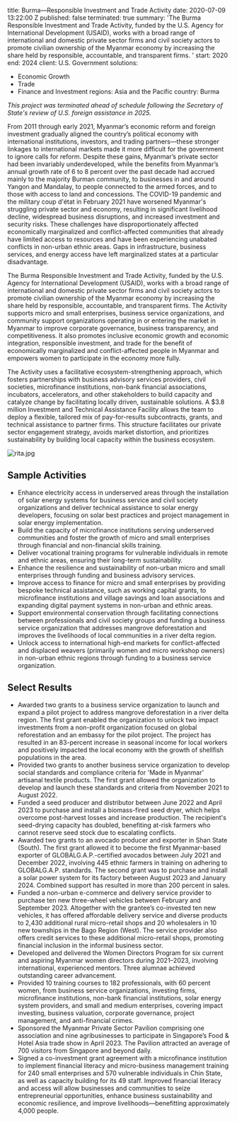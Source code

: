 
title: Burma—Responsible Investment and Trade Activity
date: 2020-07-09 13:22:00 Z
published: false
terminated: true
summary: 'The Burma Responsible Investment and Trade Activity, funded by the U.S.
  Agency for International Development (USAID), works with a broad range of international
  and domestic private sector firms and civil society actors to promote civilian ownership
  of the Myanmar economy by increasing the share held by responsible, accountable,
  and transparent firms. '
start: 2020
end: 2024
client: U.S. Government
solutions:
- Economic Growth
- Trade
- Finance and Investment
regions: Asia and the Pacific
country: Burma


<aside><em>This project was terminated ahead of schedule following the Secretary of State's review of U.S. foreign assistance in 2025.</em></aside>

From 2011 through early 2021, Myanmar’s economic reform and foreign investment gradually aligned the country’s political economy with international institutions, investors, and trading partners—these stronger linkages to international markets made it more difficult for the government to ignore calls for reform. Despite these gains, Myanmar’s private sector had been invariably underdeveloped, while the benefits from Myanmar’s annual growth rate of 6 to 8 percent over the past decade had accrued mainly to the majority Burman community, to businesses in and around Yangon and Mandalay, to people connected to the armed forces, and to those with access to land and concessions. The COVID-19 pandemic and the military coup d'état in February 2021 have worsened Myanmar's struggling private sector and economy, resulting in significant livelihood decline, widespread business disruptions, and increased investment and security risks. These challenges have disproportionately affected economically marginalized and conflict-affected communities that already have limited access to resources and have been experiencing unabated conflicts in non-urban ethnic areas. Gaps in infrastructure, business services, and energy access have left marginalized states at a particular disadvantage.

The Burma Responsible Investment and Trade Activity, funded by the U.S. Agency for International Development (USAID), works with a broad range of international and domestic private sector firms and civil society actors to promote civilian ownership of the Myanmar economy by increasing the share held by responsible, accountable, and transparent firms. The Activity supports micro and small enterprises, business service organizations, and community support organizations operating in or entering the market in Myanmar to improve corporate governance, business transparency, and competitiveness. It also promotes inclusive economic growth and economic integration, responsible investment, and trade for the benefit of economically marginalized and conflict-affected people in Myanmar and empowers women to participate in the economy more fully.

The Activity uses a facilitative ecosystem-strengthening approach, which fosters partnerships with business advisory services providers, civil societies, microfinance institutions, non-bank financial associations, incubators, accelerators, and other stakeholders to build capacity and catalyze change by facilitating locally driven, sustainable solutions. A $3.8 million Investment and Technical Assistance Facility allows the team to deploy a flexible, tailored mix of pay-for-results subcontracts, grants, and technical assistance to partner firms. This structure facilitates our private sector engagement strategy, avoids market distortion, and prioritizes sustainability by building local capacity within the business ecosystem.

![rita.jpg](/uploads/rita.jpg)

## Sample Activities

* Enhance electricity access in underserved areas through the installation of solar energy systems for business service and civil society organizations and deliver technical assistance to solar energy developers, focusing on solar best practices and project management in solar energy implementation.
* Build the capacity of microfinance institutions serving underserved communities and foster the growth of micro and small enterprises through financial and non-financial skills training.
* Deliver vocational training programs for vulnerable individuals in remote and ethnic areas, ensuring their long-term sustainability.
* Enhance the resilience and sustainability of non-urban micro and small enterprises through funding and business advisory services.
* Improve access to finance for micro and small enterprises by providing bespoke technical assistance, such as working capital grants, to microfinance institutions and village savings and loan associations and expanding digital payment systems in non-urban and ethnic areas.
* Support environmental conservation through facilitating connections between professionals and civil society groups and funding a business service organization that addresses mangrove deforestation and improves the livelihoods of local communities in a river delta region.
* Unlock access to international high-end markets for conflict-affected and displaced weavers (primarily women and micro workshop owners) in non-urban ethnic regions through funding to a business service organization.

## Select Results

* Awarded two grants to a business service organization to launch and expand a pilot project to address mangrove deforestation in a river delta region. The first grant enabled the organization to unlock two impact investments from a non-profit organization focused on global reforestation and an embassy for the pilot project. The project has resulted in an 83-percent increase in seasonal income for local workers and positively impacted the local economy with the growth of shellfish populations in the area.
* Provided two grants to another business service organization to develop social standards and compliance criteria for 'Made in Myanmar' artisanal textile products. The first grant allowed the organization to develop and launch these standards and criteria from November 2021 to August 2022.
* Funded a seed producer and distributor between June 2022 and April 2023 to purchase and install a biomass-fired seed dryer, which helps overcome post-harvest losses and increase production. The recipient's seed-drying capacity has doubled, benefiting at-risk farmers who cannot reserve seed stock due to escalating conflicts.
* Awarded two grants to an avocado producer and exporter in Shan State (South). The first grant allowed it to become the first Myanmar-based exporter of GLOBALG.A.P.-certified avocados between July 2021 and December 2022, involving 445 ethnic farmers in training on adhering to GLOBALG.A.P. standards. The second grant was to purchase and install a solar power system for its factory between August 2023 and January 2024. Combined support has resulted in more than 200 percent in sales.
* Funded a non-urban e-commerce and delivery service provider to purchase ten new three-wheel vehicles between February and September 2023. Altogether with the grantee’s co-invested ten new vehicles, it has offered affordable delivery service and diverse products to 2,430 additional rural micro-retail shops and 20 wholesalers in 10 new townships in the Bago Region (West). The service provider also offers credit services to these additional micro-retail shops, promoting financial inclusion in the informal business sector.
* Developed and delivered the Women Directors Program for six current and aspiring Myanmar women directors during 2021–2023, involving international, experienced mentors. Three alumnae achieved outstanding career advancement.
* Provided 10 training courses to 182 professionals, with 60 percent women, from business service organizations, investing firms, microfinance institutions, non-bank financial institutions, solar energy system providers, and small and medium enterprises, covering impact investing, business valuation, corporate governance, project management, and anti-financial crimes.
* Sponsored the Myanmar Private Sector Pavilion comprising one association and nine agribusinesses to participate in Singapore’s Food & Hotel Asia trade show in April 2023. The Pavilion attracted an average of 700 visitors from Singapore and beyond daily.
* Signed a co-investment grant agreement with a microfinance institution to implement financial literacy and micro-business management training for 240 small enterprises and 570 vulnerable individuals in Chin State, as well as capacity building for its 49 staff. Improved financial literacy and access will allow businesses and communities to seize entrepreneurial opportunities, enhance business sustainability and economic resilience, and improve livelihoods—benefitting approximately 4,000 people.
